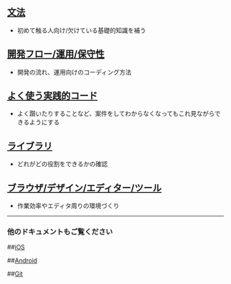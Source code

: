 
## [文法](grammer/)
* 初めて触る人向け/欠けている基礎的知識を補う


## [開発フロー/運用/保守性](operation/)
* 開発の流れ、運用向けのコーディング方法


## [よく使う実践的コード](useful/)
* よく躓いたりすることなど、案件をしてわからなくなってもこれ見ながらできるようにする


## [ライブラリ](library/)
* どれがどの役割をできるかの確認


## [ブラウザ/デザイン/エディター/ツール](subtheme/)
* 作業効率やエディタ周りの環境づくり



---

### 他のドキュメントもご覧ください  

##[iOS](../ios/)  

##[Android](../android/)  

##[Git](../git/)

